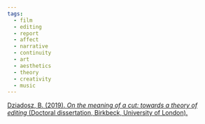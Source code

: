```yaml
---
tags:
  - film
  - editing
  - report
  - affect
  - narrative
  - continuity
  - art
  - aesthetics
  - theory
  - creativity
  - music
---
```


[Dziadosz, B. (2019). _On the meaning of a cut: towards a theory of editing_ (Doctoral dissertation, Birkbeck, University of London).](https://eprints.bbk.ac.uk/id/eprint/40391/1/Bartlomiej%20Dziadosz_On%20the%20Meaning%20of%20a%20Cut_2018.pdf)